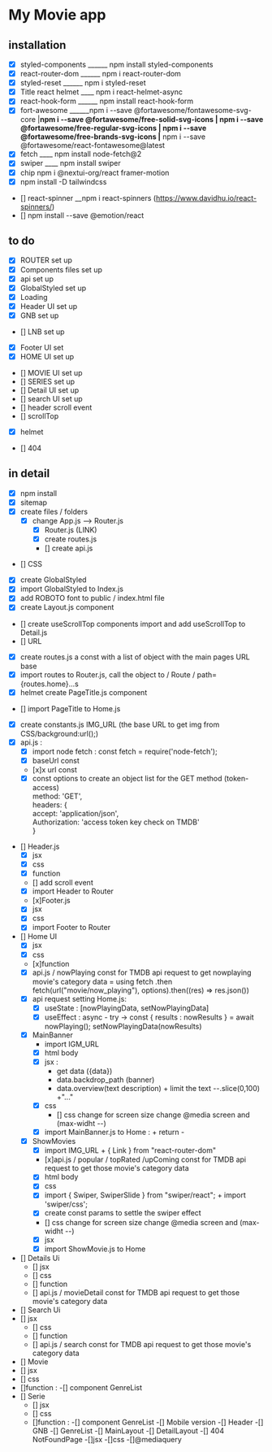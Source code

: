 # My Movie app

## installation
- [x] styled-components ______  npm install styled-components
- [x] react-router-dom ______ npm i react-router-dom
- [x] styled-reset ______ npm i styled-reset
- [x] Title react helmet ____ npm i react-helmet-async 
- [x] react-hook-form ______ npm install react-hook-form
- [x] fort-awesome ______npm i --save @fortawesome/fontawesome-svg-core
		  |____npm i --save @fortawesome/free-solid-svg-icons
		  |    npm i --save @fortawesome/free-regular-svg-icons
		  |    npm i --save @fortawesome/free-brands-svg-icons
	  	  |____ npm i --save @fortawesome/react-fontawesome@latest
- [x] fetch ____ npm install node-fetch@2 
- [x] swiper ____ npm install swiper
- [x] chip npm i @nextui-org/react framer-motion
- [x] npm install -D tailwindcss
- [] react-spinner __npm i react-spinners (https://www.davidhu.io/react-spinners/)
- [] npm install --save @emotion/react

## to do 
- [x] ROUTER set up
- [x] Components files set up
- [x] api set up
- [x] GlobalStyled set up
- [x] Loading
- [x] Header UI set up
- [x] GNB set up
- [] LNB set up
- [x] Footer UI set
- [x] HOME UI set up
- [] MOVIE UI set up
- [] SERIES set up
- [] Detail UI set up
- [] search UI set up
- [] header scroll event
- [] scrollTop
- [x] helmet <HelmetProvider>
- [] 404


## in detail

- [x] npm install
- [x] sitemap 
- [x] create files / folders
    - [x] change App.js --> Router.js
        - [x] Router.js (LINK)
        - [x] create routes.js 
        - [] create api.js
- [] CSS
 - [x] create GlobalStyled     
 - [X] import GlobalStyled to Index.js
 - [x] add ROBOTO font to public / index.html file
 - [x] create Layout.js component
 - [] create useScrollTop components import and add useScrollTop to  Detail.js
- [] URL 
 - [x] create routes.js a const with a list of object with the main pages URL base
 - [x] import routes to Router.js, call the object to / Route / path={routes.home}...s
 - [x] helmet create PageTitle.js component
 - [] import PageTitle to Home.js
 - [x] create constants.js  IMG_URL (the base URL to get img from CSS/background:url();)
 - [x] api.js :
    - [x] import node fetch : const fetch = require('node-fetch');
    - [x] baseUrl const
    - [x]x url const
    - [x] const options to create an object list for the GET method (token-access) <br>
      method: 'GET',<br>
  headers: {<br>
    accept: 'application/json',<br>
    Authorization: 'access token key check on TMDB' <br>
  }

- [] Header.js
   - [x] jsx 
   - [x] css
   - [x] function
   - [] add scroll event 
   - [x] import Header to Router

   - [x]Footer.js
   - [x] jsx
   - [x] css
   - [x] import Footer to Router

- [] Home UI
    - [x] jsx
    - [x] css
    - [x]function
    - [x] api.js / nowPlaying const for TMDB api request to get nowplaying movie's category data = using fetch .then
      fetch(url("movie/now_playing"), options).then((res) => res.json())
    - [x] api request setting Home.js:
        - [x] useState : [nowPlayingData, setNowPlayingData]
        - [x] useEffect : async - try ->  const { results : nowResults } = await nowPlaying();   setNowPlayingData(nowResults)
    - [x] MainBanner
        - import IGM_URL
        - [x] html body
        - [x] jsx :
            - get data ({data})
            - data.backdrop_path (banner) 
            -  data.overview(text description) + limit the text --.slice(0,100) +"..."
        - [x] css
          - [] css change for screen size change @media screen and (max-widht --)
        - [x] import MainBanner.js to Home : + return - <MainBanner data={nowPlayingData[0]} />
    - [x] ShowMovies
        - [x] import IMG_URL +  { Link } from "react-router-dom"
        - [x]api.js /  popular / topRated /upComing const for TMDB api request to get those movie's category data
        - [x] html body
        - [x] css
         - [x] import { Swiper, SwiperSlide } from "swiper/react"; + import 'swiper/css';
         - [x] create const params to settle the swiper effect
         - [] css change for screen size change @media screen and (max-widht --)
        - [x] jsx
        - [x] import ShowMovie.js to Home
   
- [] Details Ui
     - [] jsx
     - [] css
     - [] function
     - [] api.js / movieDetail const for TMDB api request to get those movie's category data
- [] Search Ui
 - [] jsx
     - [] css
     - [] function
     - [] api.js / search const for TMDB api request to get those movie's category data
- [] Movie 
- [] jsx
- [] css
- []function :
    -[] component GenreList
- [] Serie
  - [] jsx
  - [] css
  - []function :
    -[] component GenreList
-[] Mobile version
  -[] Header
  -[] GNB
  -[] GenreList
  -[] MainLayout
  -[] DetailLayout
-[] 404 NotFoundPage
  -[]jsx
  -[]css
   -[]@mediaquery